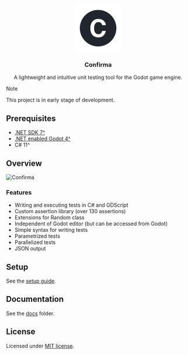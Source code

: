 <div align="center">
 <img height=128 src="./docs/resources/icon.svg" alt="Confirma icon" />
 <h3>Confirma</h1>
 <p>A lightweight and intuitive unit testing tool for the Godot game engine.</p>
</div>

> [!NOTE]
> This project is in early stage of development.

## Prerequisites

- [.NET SDK 7^](https://dotnet.microsoft.com/en-us/download)
- [.NET enabled Godot 4^](https://godotengine.org/download)
- C# 11^

## Overview

![Confirma](https://github.com/user-attachments/assets/c203bc64-03ea-4830-95ba-eb0fa954fce9)

### Features

- Writing and executing tests in C# and GDScript
- Custom assertion library (over 130 assertions)
- Extensions for Random class
- Independent of Godot editor (but can be accessed from Godot)
- Simple syntax for writing tests
- Parametrized tests
- Parallelized tests
- JSON output

## Setup

See the [setup guide](./docs/SETUP.md).

## Documentation

See the [docs](./docs/) folder.

## License

Licensed under [MIT license](./LICENSE).
